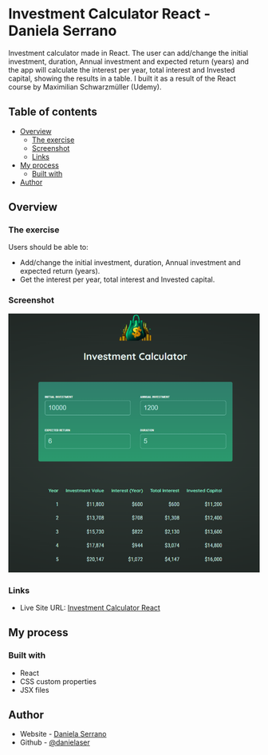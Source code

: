 # Investment Calculator React - Daniela Serrano

Investment calculator made in React. The user can add/change the initial investment, duration, Annual investment and expected return (years) and the app will calculate the interest per year, total interest and Invested capital, showing the results in a table. I built it as a result of the React course by Maximilian Schwarzmüller (Udemy).

## Table of contents

- [Overview](#overview)
  - [The exercise](#the-exercise)
  - [Screenshot](#screenshot)
  - [Links](#links)
- [My process](#my-process)
  - [Built with](#built-with)
- [Author](#author)

## Overview

### The exercise

Users should be able to:

- Add/change the initial investment, duration, Annual investment and expected return (years).
- Get the interest per year, total interest and Invested capital.

### Screenshot

![](./src/assets/Screenshot.png)

### Links

- Live Site URL: [Investment Calculator React](https://tic-tac-toe-gamereact.netlify.app/)

## My process

### Built with

- React
- CSS custom properties
- JSX files

## Author

- Website - [Daniela Serrano](https://danielaser.github.io/)
- Github - [@danielaser](https://github.com/danielaser)
